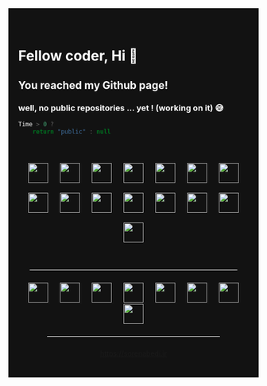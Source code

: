 <div style="background:#121212;padding:40px 20px;color:white;">
<h1>Fellow coder, Hi 👋</h1>
<h2>You reached my Github page!</h2>
<h3>well, no public repositories ... yet ! (working on it) 😅</h3>

```js
Time > 0 ?
    return "public" : null
```

<div style="margin-top:45px;text-align:center;">
<img  style="margin:10px"  height="40" width="40" src="https://sorenabedi.ir/images/skillset/sass.svg" />
<img  style="margin:10px"  height="40" width="40" src="https://sorenabedi.ir/images/skillset/js.svg" />
<img  style="margin:10px"  height="40" width="40" src="https://sorenabedi.ir/images/skillset/typescript.svg" />
<img   style="margin:10px" height="40" width="40" src="https://sorenabedi.ir/images/skillset/webgl.svg" />
<img   style="margin:10px" height="40" width="40" src="https://sorenabedi.ir/images/skillset/react.svg" />
<img   style="margin:10px" height="40" width="40" src="https://sorenabedi.ir/images/skillset/node.svg" />
<img   style="margin:10px" height="40" width="40" src="https://sorenabedi.ir/images/skillset/lua.svg" />
<img  style="margin:10px"  height="40" width="40" src="https://sorenabedi.ir/images/skillset/golang.svg" />
<img   style="margin:10px" height="40" width="40" src="https://sorenabedi.ir/images/skillset/c.svg" />
<img   style="margin:10px" height="40" width="40" src="https://sorenabedi.ir/images/skillset/cpp.svg" />
<img   style="margin:10px" height="40" width="40" src="https://sorenabedi.ir/images/skillset/rust.svg" />
<img   style="margin:10px" height="40" width="40" src="https://sorenabedi.ir/images/skillset/php.svg" />
<img   style="margin:10px" height="40" width="40" src="https://sorenabedi.ir/images/skillset/python.svg" />
<img   style="margin:10px" height="40" width="40" src="https://sorenabedi.ir/images/skillset/scala.svg" />
<img   style="margin:10px" height="40" width="40" src="https://sorenabedi.ir/images/skillset/bash.svg" />
</div>

<div style="margin-top:45px;text-align:center">
<hr style="width:90%;margin:25px auto;background-color:white"/>
<a   style="margin:10px" href="https://t.me/sorenabedi" target="_blank">
<img height="40" width="40" src="https://sorenabedi.ir/images/social/tumblr.svg" />
</a>
<a   style="margin:10px" href="live://soren.abedi" target="_blank">
<img height="40" width="40" src="https://sorenabedi.ir/images/social/skype.svg" />
</a>
<a  style="margin:10px"  href="https://fb.com/sorenabedi.ir" target="_blank">
<img height="40" width="40" src="https://sorenabedi.ir/images/social/facebook.svg" />
</a>
<a  style="margin:10px"  href="https://instagram.com/soren_ss" target="_blank">
<img height="40" width="40" src="https://sorenabedi.ir/images/social/instagram.svg" />
</a>
<a  style="margin:10px"  href="https://twitter.com/sorenabedi" target="_blank">
<img height="40" width="40" src="https://sorenabedi.ir/images/social/twitter.svg" />
</a>
<a   style="margin:10px" href="mailto:soren.abedi@gmail.com" target="_blank">
<img height="40" width="40" src="https://sorenabedi.ir/images/social/google-plus.svg" />
</a>
<a   style="margin:10px" href="https://open.spotify.com/user/soren.abedi" target="_blank">
<img height="40" width="40" src="https://sorenabedi.ir/images/social/spotify.svg" />
</a>
<a   style="margin:10px" href="https://www.linkedin.com/in/soren-abedi" target="_blank">
<img height="40" width="40" src="https://sorenabedi.ir/images/social/linkedin.svg" />
</a>
<hr style="width:75%;margin:25px auto;background-color:white""/>
<a   style="margin:10px" href="https://sorenabedi.ir" target="_blank">
https://sorenabedi.ir
</a>
</div>
</div>
